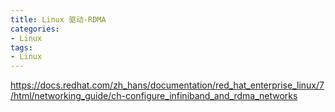 ```yaml
---
title: Linux 驱动-RDMA
categories: 
- Linux
tags:
- Linux
---
```


https://docs.redhat.com/zh_hans/documentation/red_hat_enterprise_linux/7/html/networking_guide/ch-configure_infiniband_and_rdma_networks

